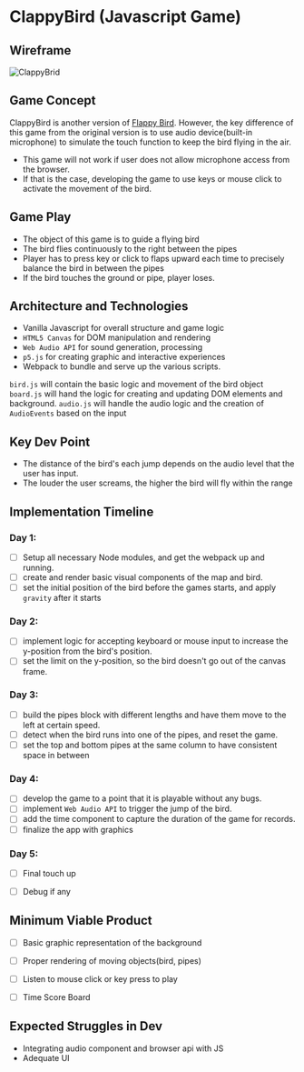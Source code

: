 # ClappyBird (Javascript Game)

## Wireframe
![ClappyBrid](https://github.com/jparkSF/screambird/blob/master/wireframes/wireframe.png?raw=true)


## Game Concept
ClappyBird is another version of [Flappy Bird](https://www.google.com/search?q=flappy+bird&oq=flappy+bird&aqs=chrome..69i57.5039j0j1&sourceid=chrome&ie=UTF-8).
However, the key difference of this game from the original version is to use audio device(built-in microphone) to simulate the touch function to keep the bird flying in the air.

* This game will not work if user does not allow microphone access from the browser. 
* If that is the case, developing the game to use keys or mouse click to activate the movement of the bird.

## Game Play

* The object of this game is to guide a flying bird
* The bird flies continuously to the right between the pipes 
* Player has to press key or click to flaps upward each time to precisely balance the bird in between the pipes
* If the bird touches the ground or pipe, player loses.


## Architecture and Technologies

* Vanilla Javascript for overall structure and game logic
* `HTML5 Canvas` for DOM manipulation and rendering
* `Web Audio API` for sound generation, processing
* `p5.js` for creating graphic and interactive experiences
* Webpack to bundle and serve up the various scripts.


`bird.js` will contain the basic logic and movement of the bird object
`board.js` will hand the logic for creating and updating DOM elements and background.
`audio.js` will handle the audio logic and the creation of `AudioEvents` based on the input

## Key Dev Point

* The distance of the bird's each jump depends on the audio level that the user has input.
* The louder the user screams, the higher the bird will fly within the range

## Implementation Timeline

### Day 1: 
- [ ] Setup all necessary Node modules, and get the webpack up and running.
- [ ] create and render basic visual components of the map and bird.
- [ ] set the initial position of the bird before the games starts, and apply `gravity` after it starts

### Day 2:
- [ ] implement logic for accepting keyboard or mouse input to increase the y-position from the bird's position.
- [ ] set the limit on the y-position, so the bird doesn't go out of the canvas frame.

### Day 3:
- [ ] build the pipes block with different lengths and have them move to the left at certain speed.
- [ ] detect when the bird runs into one of the pipes, and reset the game.
- [ ] set the top and bottom pipes at the same column to have consistent space in between

### Day 4:
- [ ] develop the game to a point that it is playable without any bugs.
- [ ] implement `Web Audio API` to trigger the jump of the bird.
- [ ] add the time component to capture the duration of the game for records.
- [ ] finalize the app with graphics

### Day 5:
- [ ] Final touch up
- [ ] Debug if any


## Minimum Viable Product
- [ ] Basic graphic representation of the background
- [ ] Proper rendering of moving objects(bird, pipes)
- [ ] Listen to mouse click or key press to play
- [ ] Time Score Board


## Expected Struggles in Dev

* Integrating audio component and browser api with JS
* Adequate UI




